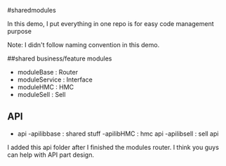 #sharedmodules

In this demo, I put everything in one repo is for easy code management purpose

Note: I didn't follow naming convention in this demo.

##shared business/feature modules
- moduleBase    : Router
- moduleService : Interface
- moduleHMC     : HMC    
- moduleSell    : Sell 
   
## API
- api
   -apilibbase : shared stuff
   -apilibHMC  : hmc api
   -apilibsell : sell api
   
I added this api folder after I finished the modules router. I think you guys can help with API part design.